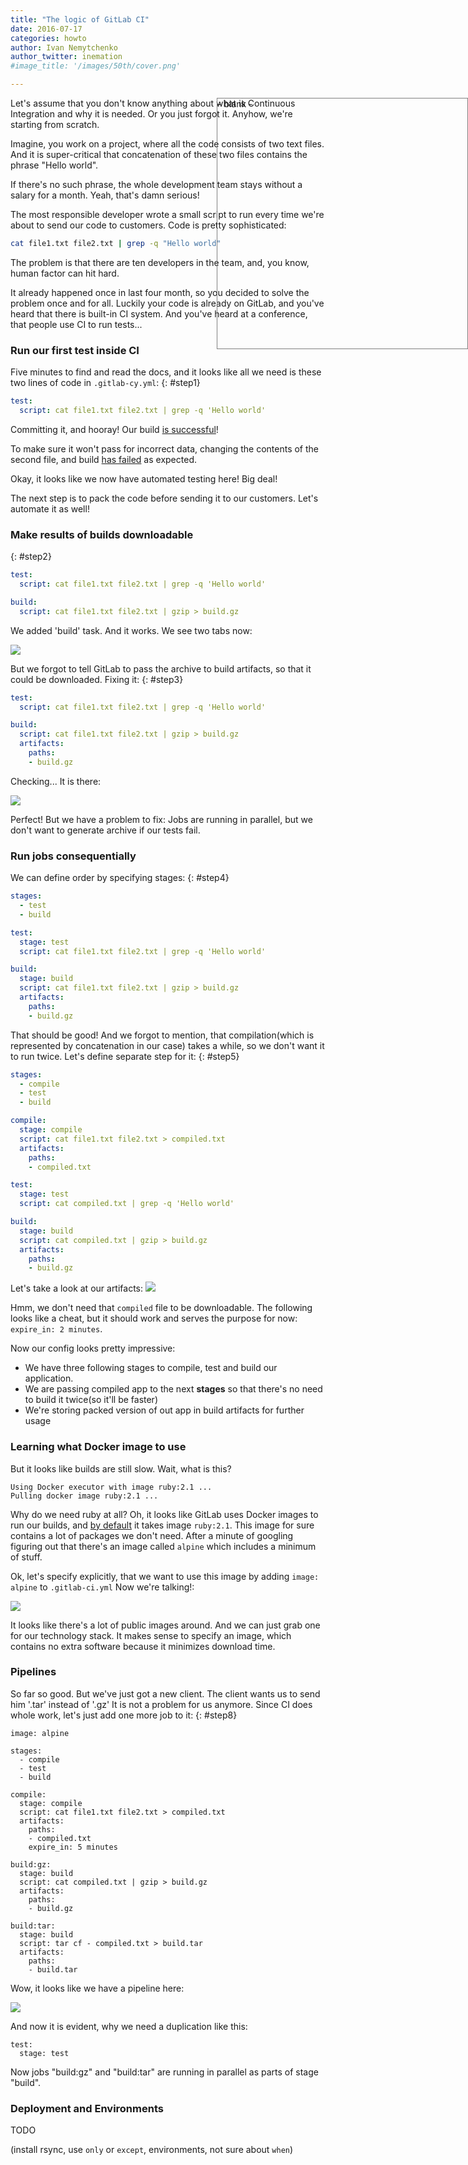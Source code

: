 ```yaml
---
title: "The logic of GitLab CI"
date: 2016-07-17
categories: howto
author: Ivan Nemytchenko
author_twitter: inemation
#image_title: '/images/50th/cover.png'

---
```


<div id="aside" style="width:400px; height:400px; position:fixed; right:0px; border: 1px solid grey">
  - blank -
</div>


Let's assume that you don't know anything about what is Continuous Integration and why it is needed. Or you just forgot it. Anyhow, we're starting from scratch.

Imagine, you work on a project, where all the code consists of two text files. And it is super-critical that concatenation of these two files contains the phrase "Hello world".

If there's no such phrase, the whole development team stays without a salary for a month. Yeah, that's damn serious!

The most responsible developer wrote a small script to run every time we're about to send our code to customers.
Code is pretty sophisticated:

```bash
cat file1.txt file2.txt | grep -q "Hello world"
```

The problem is that there are ten developers in the team, and, you know, human factor can hit hard.

It already happened once in last four month, so you decided to solve the problem once and for all. Luckily your code is already on GitLab, and you've heard that there is built-in CI system. And you've heard at a conference, that people use CI to run tests...


### Run our first test inside CI

Five minutes to find and read the docs, and it looks like all we need is these two lines of code in `.gitlab-cy.yml`:
{: #step1}

```yaml
test:
  script: cat file1.txt file2.txt | grep -q 'Hello world'
```

Committing it, and hooray! Our build [is successful](https://gitlab.com/inem/ci/builds/2346110)!

To make sure it won't pass for incorrect data, changing the contents of the second file, and build [has failed](https://gitlab.com/inem/ci/builds/2346623) as expected.

Okay, it looks like we now have automated testing here! Big deal!

The next step is to pack the code before sending it to our customers. Let's automate it as well!

### Make results of builds downloadable

{: #step2}

```yaml
test:
  script: cat file1.txt file2.txt | grep -q 'Hello world'

build:
  script: cat file1.txt file2.txt | gzip > build.gz
```

We added 'build' task. And it works. We see two tabs now:

![](2016-07-13-18-00-18.png)

But we forgot to tell GitLab to pass the archive to build artifacts, so that it could be downloaded. Fixing it:
{: #step3}

```yaml
test:
  script: cat file1.txt file2.txt | grep -q 'Hello world'

build:
  script: cat file1.txt file2.txt | gzip > build.gz
  artifacts:
    paths:
    - build.gz
```

Checking... It is there:

![](2016-07-13-18-07-14.png)

Perfect!
But we have a problem to fix: Jobs are running in parallel, but we don't want to generate archive if our tests fail.

### Run jobs consequentially

We can define order by specifying stages:
{: #step4}

```yaml
stages:
  - test
  - build

test:
  stage: test
  script: cat file1.txt file2.txt | grep -q 'Hello world'

build:
  stage: build
  script: cat file1.txt file2.txt | gzip > build.gz
  artifacts:
    paths:
    - build.gz

```

That should be good!
And we forgot to mention, that compilation(which is represented by concatenation in our case) takes a while, so we don't want it to run twice. Let's define separate step for it:
{: #step5}

```yaml
stages:
  - compile
  - test
  - build

compile:
  stage: compile
  script: cat file1.txt file2.txt > compiled.txt
  artifacts:
    paths:
    - compiled.txt

test:
  stage: test
  script: cat compiled.txt | grep -q 'Hello world'

build:
  stage: build
  script: cat compiled.txt | gzip > build.gz
  artifacts:
    paths:
    - build.gz

```

Let's take a look at our artifacts:
![](2016-07-14-07-52-29.png)

Hmm, we don't need that `compiled` file to be downloadable. The following looks like a cheat, but it should work and serves the purpose for now: `expire_in: 2 minutes`.


Now our config looks pretty impressive:
- We have three following stages to compile, test and build our application.
- We are passing compiled app to the next **stages** so that there's no need to build it twice(so it'll be faster)
- We're storing packed version of out app in build artifacts for further usage


### Learning what Docker image to use

But it looks like builds are still slow. Wait, what is this?
```
Using Docker executor with image ruby:2.1 ...
Pulling docker image ruby:2.1 ...
```

Why do we need ruby at all? Oh, it looks like GitLab uses Docker images to run our builds, and [by default]((https://about.gitlab.com/gitlab-com/settings/)) it takes image `ruby:2.1`. This image for sure contains a lot of packages we don't need. After a minute of googling figuring out that there's an image called `alpine` which includes a minimum of stuff.

Ok, let's specify explicitly, that we want to use this image by adding `image: alpine` to `.gitlab-ci.yml`
Now we're talking!:

![](2016-07-13-19-09-32.png)

It looks like there's a lot of public images around. And we can just grab one for our technology stack. It makes sense to specify an image, which contains no extra software because it minimizes download time.


### Pipelines

So far so good. But we've just got a new client. The client wants us to send him '.tar' instead of '.gz'
It is not a problem for us anymore. Since CI does whole work, let's just add one more job to it:
{: #step8}

```
image: alpine

stages:
  - compile
  - test
  - build

compile:
  stage: compile
  script: cat file1.txt file2.txt > compiled.txt
  artifacts:
    paths:
    - compiled.txt
    expire_in: 5 minutes

build:gz:
  stage: build
  script: cat compiled.txt | gzip > build.gz
  artifacts:
    paths:
    - build.gz

build:tar:
  stage: build
  script: tar cf - compiled.txt > build.tar
  artifacts:
    paths:
    - build.tar
```

Wow, it looks like we have a pipeline here:

![](draw-a-pictue-of-pipeline.png)

And now it is evident, why we need a duplication like this:
```
test:
  stage: test
```
Now jobs "build:gz" and "build:tar" are running in parallel as parts of stage "build".


### Deployment and Environments

TODO

(install rsync, use `only` or `except`, environments, not sure about `when`)



<script type="text/javascript">
  var anchor_offset = $('#step1').offset().top;

  $(window).on('scroll', function() {
    if ( $(window).scrollTop() > anchor_offset - 100)
      $('#aside').html($('#step1').next("pre").html());
  });
</script>